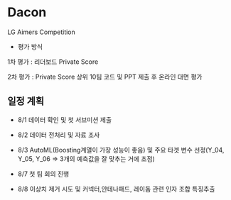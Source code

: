 # Dacon
LG Aimers Competition

* 평가 방식

1차 평가 : 리더보드 Private Score

2차 평가 : Private Score 상위 10팀 코드 및 PPT 제출 후 온라인 대면 평가

## 일정 계획

* 8/1 데이터 확인 및 첫 서브미션 제출

* 8/2 데이터 전처리 및 자료 조사

* 8/3 AutoML(Boosting계열이 가장 성능이 좋음) 및 주요 타겟 변수 선정(Y_04, Y_05, Y_06 => 3개의 예측값을 잘 맞추는 거에 초점)

* 8/7 첫 팀 회의 진행 

* 8/8 이상치 제거 시도 및 커넥터,안테나패드, 레이돔 관련 인자 조합 특징추출
